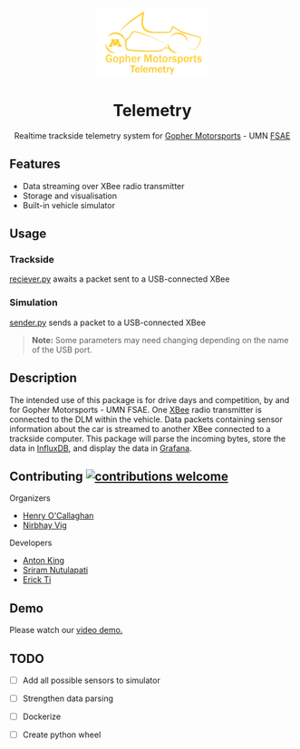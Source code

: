 <div align="center">

  <img src="./img/logo.png" width="200px">
  <h1>Telemetry</h1>
</div>

<p align="center">
  Realtime trackside telemetry system for <a href="[https://gophermotorsports.com">Gopher Motorsports</a> - UMN <a href="[url](https://www.fsaeonline.com/)">FSAE</a>
</p>



## Features

* Data streaming over XBee radio transmitter
* Storage and visualisation
* Built-in vehicle simulator

## Usage

### Trackside
[reciever.py](trackside/reciever.py) awaits a packet sent to a USB-connected XBee

### Simulation
[sender.py](trackside/sender.py) sends a packet to a USB-connected XBee

> **Note:** Some parameters may need changing depending on the name of the USB port.


## Description
The intended use of this package is for drive days and competition, by and for Gopher Motorsports - UMN FSAE. One [XBee](https://www.digi.com/xbee) radio transmitter is connected to the DLM within the vehicle. Data packets containing sensor information about the car is streamed to another XBee connected to a trackside computer. This package will parse the incoming bytes, store the data in [InfluxDB](https://www.influxdata.com/), and display the data in [Grafana](https://grafana.com/).

## Contributing [![contributions welcome](https://img.shields.io/badge/contributions-welcome-brightgreen.svg?style=flat)](https://github.com/inessadl/readme/issues)

Organizers
- [Henry O'Callaghan](https://github.com/hocally)
- [Nirbhay Vig](https://github.com/nirbhayvig)

Developers
- [Anton King](https://github.com/antonsking)
- [Sriram Nutulapati](https://github.com/Sriram212)
- [Erick Ti](https://github.com/erick-ti)

## Demo
Please watch our [video demo.](https://www.youtube.com/watch?v=CE0avbeNgHw)

## TODO

* [ ] Add all possible sensors to simulator
* [ ] Strengthen data parsing
* [ ] Dockerize
* [ ] Create python wheel

